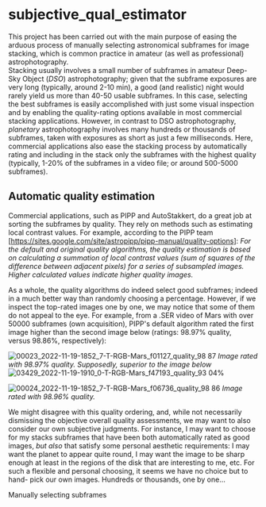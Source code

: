 # subjective_qual_estimator

This project has been carried out with the main purpose of easing the arduous process of manually selecting astronomical subframes for image stacking, 
which is common practice in amateur (as well as professional) astrophotography.  
Stacking usually involves a small number of subframes in amateur Deep-Sky Object (*DSO*) astrophotography; given that the subframe exposures are very long 
(typically, around 2-10 min), a good (and realistic) night would rarely yield us more than 40-50 usable subframes. In this case, selecting the best 
subframes is easily accomplished with just some visual inspection and by enabling the quality-rating options available in most commercial 
stacking applications. 
However, in contrast to DSO astrophotography, *planetary* astrophotography involves many hundreds or thousands of subframes, taken with exposures as 
short as just a few milliseconds. Here, commercial applications also ease the stacking process by automatically rating and including in the stack 
only the subframes with the highest quality (typically, 1-20% of the subframes in a video file; or around 500-5000 subframes). 

## Automatic quality estimation
Commercial applications, such as PIPP and AutoStakkert, do a great job at sorting the subframes by quality. They rely on methods such as estimating local 
contrast values. For example, according to the PIPP team [https://sites.google.com/site/astropipp/pipp-manual/quality-options]:
*For the default and original quality algorithms, the quality estimation is based on calculating a summation of local contrast values (sum of squares of 
the difference between adjacent pixels) for a series of subsampled images.  Higher calculated values indicate higher quality images.*

As a whole, the quality algorithms do indeed select good subframes; indeed in a much better way than randomly choosing a percentage. However, if we 
inspect the top-rated images one by one, we may notice that some of them do not appeal to the eye. For example, from a .SER video of Mars with over 50000 
subframes (own acquisition), PIPP's default algorithm rated the first image higher than the second image below (ratings: 98.97% quality,  
versus 98.86%, respectively):

![00023_2022-11-19-1852_7-T-RGB-Mars_f01127_quality_98 87](https://user-images.githubusercontent.com/89183135/209307137-19044abd-2264-45b0-b31a-ab9ed0162d72.jpg)
   *Image rated with 98.97% quality. Supposedly, superior to the image below*
![03429_2022-11-19-1910_0-T-RGB-Mars_f47193_quality_93 04%](https://user-images.githubusercontent.com/89183135/209436679-50807784-3a95-40de-96fe-bb1a54c1d6dc.png)


![00024_2022-11-19-1852_7-T-RGB-Mars_f06736_quality_98 86](https://user-images.githubusercontent.com/89183135/209307176-79fc3326-33ed-4b4b-8892-bc57b1b8f5c3.jpg)
   *Image rated with 98.96% quality.*

We might disagree with this quality ordering, and, while not necessarily dismissing the objective overall quality assessments, we may want to also 
consider our own subjective judgments. For instance, I may want to choose for my stacks subframes that have been both automatically rated as good images,
*but also* that satisfy some personal aesthetic requirements: I may want the planet to appear quite round, I may want the image to be sharp enough 
at least in the regions of the disk that are interesting to me, etc. For such a flexible and personal choosing, it seems we have no choice but to hand-
pick our own images. Hundreds or thousands, one by one...

Manually selecting subframes












